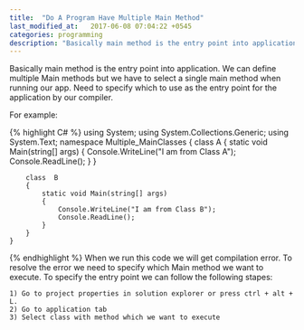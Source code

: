 ```yaml
---
title:  "Do A Program Have Multiple Main Method"
last_modified_at:   2017-06-08 07:04:22 +0545
categories: programming
description: "Basically main method is the entry point into application. We can define multiple Main methods but we have to select a single main method when running our app. Need to specify which to use as the entry point for the application by our compiler."
---
```


Basically main method is the entry point into application. We can define multiple Main methods but we have to select a single main method when running our app. Need to specify which to use as the entry point for the application by our compiler.

For example:

{% highlight C# %}
using System;
using System.Collections.Generic;
using System.Text;
	namespace Multiple_MainClasses
	{
		class A
		{
			static void Main(string[] args)
			{
				Console.WriteLine("I am from Class A");
				Console.ReadLine();
			}
		}

		class  B 
		{
			static void Main(string[] args)
			{
				Console.WriteLine("I am from Class B");
				Console.ReadLine();
			}
		}
	}
{% endhighlight %}
	When we run this code we will get compilation error. To resolve the error we need to specify which Main method we want to execute. To specify the entry point we can follow the following stapes:

	1) Go to project properties in solution explorer or press ctrl + alt + L.
	2) Go to application tab
	3) Select class with method which we want to execute
